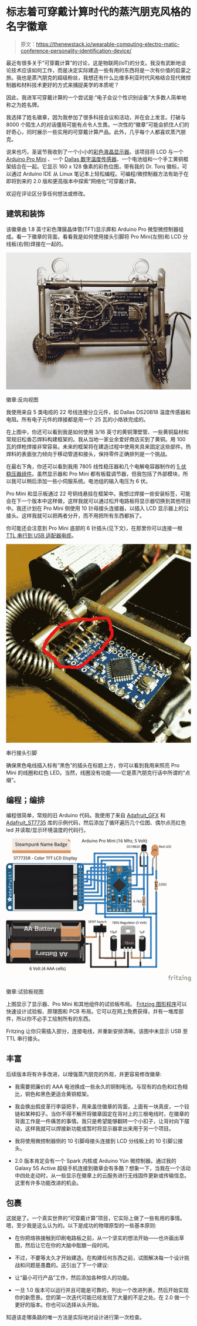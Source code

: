 # 标志着可穿戴计算时代的蒸汽朋克风格的名字徽章

> 原文：<https://thenewstack.io/wearable-computing-electro-matic-conference-personality-identification-device/>

最近有很多关于“可穿戴计算”的讨论，这是物联网(IoT)的分支。我没有武断地谈论技术应该如何工作，而是决定实际建造一些有用的东西将是一次有价值的启蒙之旅。我也是蒸汽朋克的超级粉丝，我想还有什么比维多利亚时代风格结合现代微控制器和材料技术更好的方式来捕捉美学的本质呢？

因此，我进军可穿戴计算的一个尝试是:“电子会议个性识别设备”大多数人简单地称之为姓名牌。

我选择了姓名徽章，因为我参加了很多科技会议和活动，并在会上发言。打破与 8000 个陌生人的对话僵局可能有点令人生畏。一次性的“徽章”可能会抓住人们的好奇心，同时展示一些实用的可穿戴计算产品。此外，几乎每个人都喜欢蒸汽朋克。

说来也巧，圣诞节我收到了一个小小的[彩色液晶显示器](http://www.adafruit.com/products/358)。该项目将 LCD 与一个 [Arduino Pro Mini](https://www.sparkfun.com/products/11113) 、一个 [Dallas 数字温度传感器](https://www.sparkfun.com/products/245)、一个电池组和一个手工黄铜框架结合在一起。它显示 160 x 128 像素的彩色位图，带有我的 Dr. Torq 徽标，可以通过 Arduino IDE 从 Linux 笔记本上轻松编程。可编程/微控制器方法有助于在即将到来的 2.0 版和更高版本中探索“网络化”可穿戴计算。

欢迎在评论区分享任何想法或修改。

## 建筑和装饰

该徽章由 1.8 英寸彩色薄膜晶体管(TFT)显示屏和 Arduino Pro 微型微控制器组成。看一下徽章的背面，看看我是如何使用接头引脚将 Pro Mini(左侧)和 LCD 分线板(右侧)焊接在一起的。

[![Badge - Reverse View](img/464bed3a2203a2e3da358c6dea7b0e42.png)](https://thenewstack.io/wp-content/uploads/2015/03/reverse-view.png)

徽章:反向视图

我使用来自 5 类电缆的 22 号线连接分立元件，如 Dallas DS20B18 温度传感器和电阻。所有电子元件的焊接都是用一个 25 瓦的小烙铁完成的。

在上图中，你还可以看到我是如何使用 3/16 英寸的黄铜薄壁管、一些黄铜扁材和常规旧松香芯焊料构建框架的。我从当地一家业余爱好商店买到了黄铜。用 100 瓦的焊枪焊接非常容易。未来的框架将在建造过程中使用夹具来固定这些部件。热焊料的表面张力倾向于移动管道和接头，保持零件正确排列是一个挑战。

在最右下角，你还可以看到我用 7805 线性稳压器和几个电解电容器制作的 [5 伏稳压器组件](https://www.sparkfun.com/products/107)。虽然显示器和 Pro Mini 都有板载调节器，但我包括了外部模块，所以我可以稍后添加一些小伺服系统。电池组的输入电压为 6 伏。

Pro Mini 和显示板通过 22 号铜线悬挂在框架中。我想过焊接一些安装标签，可能会在下一个版本中这样做，这样我就可以通过松开电路板将显示器切换到其他项目中。我还计划在 Pro Mini 侧使用 10 针母接头连接器，以插入 LCD 显示器上的公接头。这样我就可以把两者分开，而不用把所有东西都拆了。

你可能还会注意到 Pro Mini 底部的 6 针插头(见下文)，在那里你可以连接一根 [TTL 串行到 USB 适配器电缆](http://www.adafruit.com/product/70)。

[![Serial Header Pins](img/4d4eb2a48a9032c223165128a62b8a00.png)](https://thenewstack.io/wp-content/uploads/2015/03/usb-pins.png)

串行接头引脚

确保黑色电线插入标有“黑色”的插头在标题上方，你可以看到我用来照亮 Pro Mini 的线圈和红色 LED。当然，线圈没有功能——它是蒸汽朋克行话中所谓的“点缀”。

## 编程；编排

编程很简单，常规的旧 Arduino 代码。我使用了来自 [Adafruit_GFX](https://github.com/adafruit/Adafruit-GFX-Library) 和 [Adafruit_ST7735](https://github.com/adafruit/Adafruit-ST7735-Library) 库的示例代码，然后添加了循环遍历几个位图、偶尔点亮红色 led 并读取/显示环境温度的代码行。

[![pro-mini-lcd-badge_bb](img/ccebea3afb2959ce986813df0379d698.png)](https://thenewstack.io/wp-content/uploads/2015/03/pro-mini-lcd-badge_bb.png)

徽章:试验板视图

上图显示了显示器、Pro Mini 和其他组件的试验板布局。 [Fritzing 图形程序](http://fritzing.org/home/)可以快速设计试验板、原理图和 PCB 布局。它可以在网上免费获得，并有一堆库部件，所以你不必手工绘制所有的东西。

Fritzing 让你只需插入部分，连接电线，并重新安排清晰。该图中未显示 USB 至 TTL 串行接头。

## 丰富

后续版本将有许多改进，以增强蒸汽朋克的外观，并更容易修改徽章:

*   我需要把廉价的 AAA 电池换成一些永久的铜制电池。与现有的白色和红色相比，铜色和黑色更适合黄铜框架。

*   我会换出假皮革行李袋把手，用来盖住徽章的背面，上面有一块真皮，一个铰链和某种扣子。当你不得不解开将徽章固定在背衬上的三根电线时，在徽章的背面工作是一件痛苦的事情。我只是希望能够翻转一个小扣子，让背衬向下摆动，这样我就可以焊接新功能或暂时将显示器拿出来用于另一个项目。

*   我将使用微控制器侧的 10 引脚母接头连接到 LCD 分线板上的 10 引脚公接头。

*   2.0 版本肯定会有一个 Spark 内核或 Arduino Yún 微控制器。通过我的 Galaxy 5S Active 超级手机连接到徽章会有多酷？想象一下，当我在一个活动中四处走动时，从一些显示在徽章上的云服务进行无线固件更新或传输信息。这里有许多功能改进的机会。

## 包裹

这就是了。一个真实世界的“可穿戴计算”项目，它实际上做了一些有用的事情。嗯，至少我是这么认为的。以下是成功的物理原型的一些基本原则:

*   在你把烙铁接触到印刷电路板之前，从一个坚实的想法开始——也许画出草图，然后让它在你的大脑中酝酿一段时间。

*   不过，不要等太久才开始建造。在构建任何东西之前，试图解决每一个设计挑战和问题是愚蠢的。这引出了下一个建议:

*   让“最小可行产品”工作，然后添加各种惊人的功能。

*   一旦 1.0 版本可以运行并且可能是可靠的，列出一个改进列表，然后开始实现你的新愿景。您的第一次迭代可能已经发现了大量的不足之处。在 2.0 做一个更好的版本。你也可以选择从头开始。

知道该走哪条路的唯一方法是实际地对设计进行第一次检查。

<svg xmlns:xlink="http://www.w3.org/1999/xlink" viewBox="0 0 68 31" version="1.1"><title>Group</title> <desc>Created with Sketch.</desc></svg>